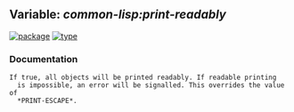 ## Variable: ***common-lisp:*print-readably****
[![package](https://img.shields.io/badge/Package-COMMON--LISP-5f9ea0.svg?style=social&colorA=999999)](../) [![type](https://img.shields.io/badge/Type-Variable-5f9ea0.svg?style=social&colorA=999999)](../#variable) 
### Documentation
```
If true, all objects will be printed readably. If readable printing
  is impossible, an error will be signalled. This overrides the value of
  *PRINT-ESCAPE*.
```
